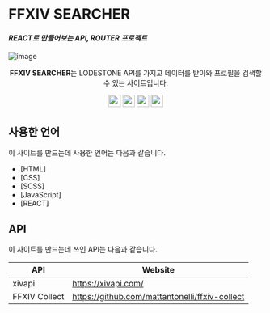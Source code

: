 # FFXIV SEARCHER

#### _REACT로 만들어보는 API, ROUTER 프로젝트_
![image](https://user-images.githubusercontent.com/72803184/117701719-8bcbcc80-b202-11eb-8a4c-563612f8d723.png)
<p align="center"><strong>FFXIV SEARCHER</strong>는 LODESTONE API를 가지고 데이터를 받아와 프로필을 검색할 수 있는 사이트입니다.<br>
  <p align="center">
  <img src="https://img.shields.io/badge/HTML5-323330?style=flat-square&logo=HTML5&logoColor=E34F26" height="24" />
  <img src="https://img.shields.io/badge/SCSS-323330?style=flat-square&logo=SASS&logoColor=CC6699" height="24" />
  <img src="https://img.shields.io/badge/Javascript-323330?style=flat-square&logo=JavaScript&logoColor=f0db4f" height="24" />
  <img src="https://img.shields.io/badge/REACT-323330?style=flat-square&logo=REACT&logoColor=#61DAFB" height="24" />
</p>

## 사용한 언어

이 사이트를 만드는데 사용한 언어는 다음과 같습니다.

- [HTML]
- [CSS]
- [SCSS]
- [JavaScript]
- [REACT]

## API

이 사이트를 만드는데 쓰인 API는 다음과 같습니다.

| API    | Website             |
| ------ | ------------------- |
| xivapi | https://xivapi.com/ |
| FFXIV Collect | https://github.com/mattantonelli/ffxiv-collect |
